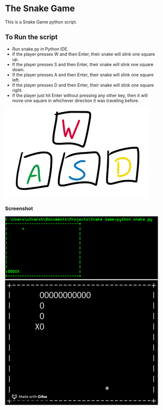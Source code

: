 # The Snake Game  
This is a Snake Game python script.  

## To Run the script
- Run snake.py in Python IDE.
- If the player presses W and then Enter, their snake will slink one square up.
- If the player presses S and then Enter, their snake will slink one square down.
- If the player presses A and then Enter, their snake will slink one square left.
- If the player presses D and then Enter, their snake will slink one square right.
- If the player just hit Enter without pressing any other key, then it will move one square in whichever direction it was traveling before.




<img src="https://github.com/utkarsh-yadav1231/Mini-Projects/blob/master/Snake%20Game/Screenshots/SS1.PNG" alt="SS1"/>

### Screenshot

<img src="https://github.com/utkarsh-yadav1231/Mini-Projects/blob/master/Snake%20Game/Screenshots/SS2.PNG" alt="SS2"/>

<img src="https://github.com/utkarsh-yadav1231/Mini-Projects/blob/master/Snake%20Game/Screenshots/SS3.gif" alt="SS3"/>
